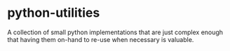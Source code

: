 # python-utilities
A collection of small python implementations that are just complex enough that having them on-hand to re-use when necessary is valuable.
